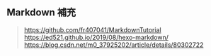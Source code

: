 ## Markdown 補充
> https://github.com/fr407041/MarkdownTutorial <br>
> https://ed521.github.io/2019/08/hexo-markdown/ <br>
> https://blog.csdn.net/m0_37925202/article/details/80302722 <br>
